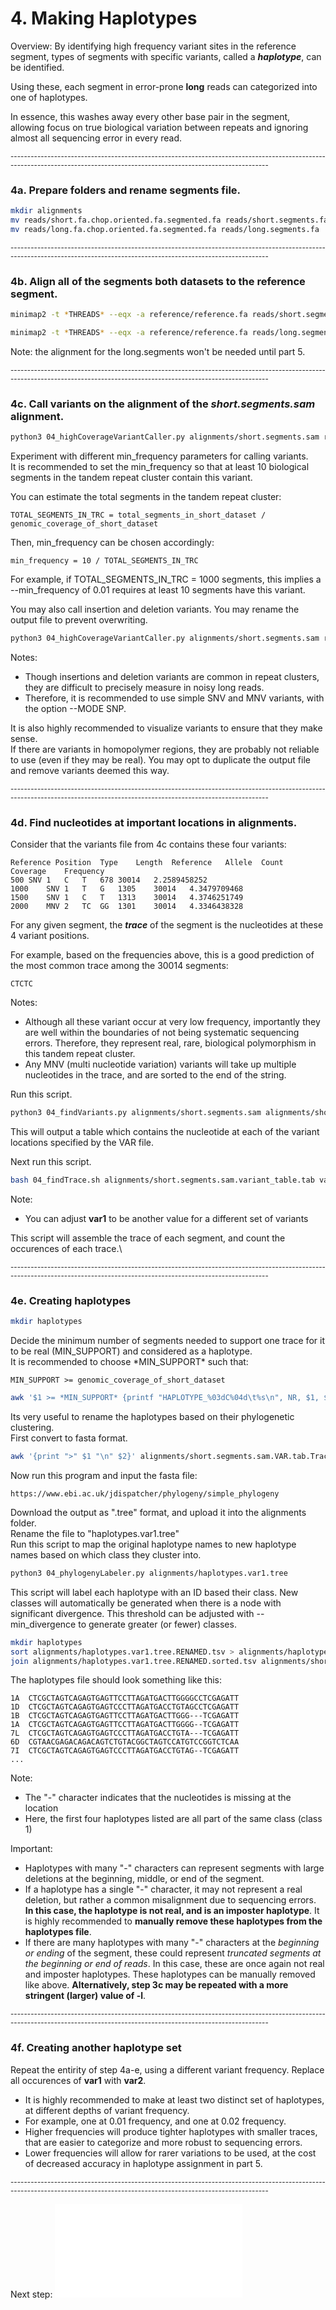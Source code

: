 # 4. Making Haplotypes

Overview:
By identifying high frequency variant sites in the reference segment, types of segments with specific variants, called a ***haplotype***, can be identified.

Using these, each segment in error-prone **long** reads can categorized into one of haplotypes.

In essence, this washes away every other base pair in the segment, allowing focus on true biological variation between repeats and ignoring almost all sequencing error in every read.


<sub>\--------------------------------------------------------------------------------------------------------------------------------------------------------------------------- </sub>

### 4a. Prepare folders and rename segments file.
```bash
mkdir alignments
mv reads/short.fa.chop.oriented.fa.segmented.fa reads/short.segments.fa
mv reads/long.fa.chop.oriented.fa.segmented.fa reads/long.segments.fa
```

<sub>\--------------------------------------------------------------------------------------------------------------------------------------------------------------------------- </sub>

### 4b. Align all of the segments both datasets to the reference segment.

```bash
minimap2 -t *THREADS* --eqx -a reference/reference.fa reads/short.segments.fa > alignments/short.segments.sam
```
```bash
minimap2 -t *THREADS* --eqx -a reference/reference.fa reads/long.segments.fa > alignments/long.segments.sam
```
Note: the alignment for the long.segments won't be needed until part 5.

<sub>\--------------------------------------------------------------------------------------------------------------------------------------------------------------------------- </sub>

### 4c. Call variants on the alignment of the ***short.segments.sam*** alignment.

```bash
python3 04_highCoverageVariantCaller.py alignments/short.segments.sam reference/reference.fa --MODE SNP --min_frequency 0.02
```

Experiment with different min_frequency parameters for calling variants. \
It is recommended to set the min_frequency so that at least 10 biological segments in the tandem repeat cluster contain this variant.

You can estimate the total segments in the tandem repeat cluster:
```tsv
TOTAL_SEGMENTS_IN_TRC = total_segments_in_short_dataset / genomic_coverage_of_short_dataset
```
Then, min_frequency can be chosen accordingly:
```tsv
min_frequency = 10 / TOTAL_SEGMENTS_IN_TRC
```
For example, if TOTAL_SEGMENTS_IN_TRC = 1000 segments, this implies a --min_frequency of 0.01 requires at least 10 segments have this variant.


You may also call insertion and deletion variants. You may rename the output file to prevent overwriting.
```bash
python3 04_highCoverageVariantCaller.py alignments/short.segments.sam reference/reference.fa --MODE INDEL --min_frequency 0.02
```

Notes:
- Though insertions and deletion variants are common in repeat clusters, they are difficult to precisely measure in noisy long reads.
- Therefore, it is recommended to use simple SNV and MNV variants, with the option --MODE SNP.


It is also highly recommended to visualize variants to ensure that they make sense.\
If there are variants in homopolymer regions, they are probably not reliable to use (even if they may be real). You may opt to duplicate the output file and remove variants deemed this way.


<sub>\--------------------------------------------------------------------------------------------------------------------------------------------------------------------------- </sub>

### 4d. Find nucleotides at important locations in alignments.

Consider that the variants file from 4c contains these four variants:
```tsv
Reference Position	Type	Length	Reference	Allele	Count	Coverage	Frequency
500	SNV	1	C	T	678	30014	2.2589458252
1000	SNV	1	T	G	1305	30014	4.3479709468
1500	SNV	1	C	T	1313	30014	4.3746251749
2000	MNV	2	TC	GG	1301	30014	4.3346438328
```
For any given segment, the ***trace*** of the segment is the nucleotides at these 4 variant positions.

For example, based on the frequencies above, this is a good prediction of the most common trace among the 30014 segments:
```tsv
CTCTC
```
Notes:
- Although all these variant occur at very low frequency, importantly they are well within the boundaries of not being systematic sequencing errors. 
Therefore, they represent real, rare, biological polymorphism in this tandem repeat cluster.
- Any MNV (multi nucleotide variation) variants will take up multiple nucleotides in the trace, and are sorted to the end of the string.


Run this script.
```bash
python3 04_findVariants.py alignments/short.segments.sam alignments/short.segments.sam.VAR.tab reference/reference.fa
```
This will output a table which contains the nucleotide at each of the variant locations specified by the VAR file.

Next run this script.
```bash
bash 04_findTrace.sh alignments/short.segments.sam.variant_table.tab var1
```
Note:
- You can adjust **var1** to be another value for a different set of variants

This script will assemble the trace of each segment, and count the occurences of each trace.\

<sub>\--------------------------------------------------------------------------------------------------------------------------------------------------------------------------- </sub>

### 4e. Creating haplotypes

```bash
mkdir haplotypes
```

Decide the minimum number of segments needed to support one trace for it to be real (MIN_SUPPORT) and considered as a haplotype.\
It is recommended to choose \*MIN_SUPPORT\* such that:
```tsv
MIN_SUPPORT >= genomic_coverage_of_short_dataset
```

```bash
awk '$1 >= *MIN_SUPPORT* {printf "HAPLOTYPE_%03dC%04d\t%s\n", NR, $1, $2 }' alignments/short.segments.sam.VAR.tab.Traces.Counts > haplotypes/short.segments.sam.VAR.tab.Traces.Counts.Named
```

Its very useful to rename the haplotypes based on their phylogenetic clustering.\
First convert to fasta format.
```bash
awk '{print ">" $1 "\n" $2}' alignments/short.segments.sam.VAR.tab.Traces.Counts.Named > alignments/short.segments.sam.VAR.tab.Traces.Counts.Named.fa
```
Now run this program and input the fasta file:
```tsv
https://www.ebi.ac.uk/jdispatcher/phylogeny/simple_phylogeny
```
Download the output as ".tree" format, and upload it into the alignments folder.\
Rename the file to "haplotypes.var1.tree"\
Run this script to map the original haplotype names to new haplotype names based on which class they cluster into.
```bash
python3 04_phylogenyLabeler.py alignments/haplotypes.var1.tree
```
This script will label each haplotype with an ID based their class. New classes will automatically be generated when there is a node with significant divergence. This threshold can be adjusted with --min_divergence to generate greater (or fewer) classes.



```bash
mkdir haplotypes
sort alignments/haplotypes.var1.tree.RENAMED.tsv > alignments/haplotypes.var1.tree.RENAMED.sorted.tsv
join alignments/haplotypes.var1.tree.RENAMED.sorted.tsv alignments/short.segments.sam.variant_table.tab.Variants.var1.Traces.Counts.Named | awk '{print $2"\t"$4}' > haplotypes/haplotypes.var1.tsv
```

The haplotypes file should look something like this:
```tsv
1A	CTCGCTAGTCAGAGTGAGTTCCTTAGATGACTTGGGGCCTCGAGATT
1D	CTCGCTAGTCAGAGTGAGTCCCTTAGATGACCTGTAGCCTCGAGATT
1B	CTCGCTAGTCAGAGTGAGTTCCTTAGATGACTTGGG---TCGAGATT
1A	CTCGCTAGTCAGAGTGAGTTCCTTAGATGACTTGGGG--TCGAGATT
7L	CTCGCTAGTCAGAGTGAGTCCCTTAGATGACCTGTA---TCGAGATT
6D	CGTAACGAGACAGACAGTCTGTACGGCTAGTCCATGTCCGGTCTCAA
7I	CTCGCTAGTCAGAGTGAGTCCCTTAGATGACCTGTAG--TCGAGATT
...
```

Note:
- The "-" character indicates that the nucleotides is missing at the location
- Here, the first four haplotypes listed are all part of the same class (class 1)

Important:
- Haplotypes with many "-" characters can represent segments with large deletions at the beginning, middle, or end of the segment.
- If a haplotype has a single "-" character, it may not represent a real deletion, but rather a common misalignment due to sequencing errors. **In this case, the haplotype is not real, and is an imposter haplotype**. It is highly recommended to **manually remove these haplotypes from the haplotypes file**.
- If there are many haplotypes with many "-" characters at the *beginning or ending* of the segment, these could represent *truncated segments at the beginning or end of reads*. In this case, these are once again not real and imposter haplotypes. These haplotypes can be manually removed like above. **Alternatively, step 3c may be repeated with a more stringent (larger) value of -l**.

<sub>\--------------------------------------------------------------------------------------------------------------------------------------------------------------------------- </sub>

### 4f. Creating another haplotype set

Repeat the entirity of step 4a-e, using a different variant frequency. Replace all occurences of **var1** with **var2**.

- It is highly recommended to make at least two distinct set of haplotypes, at different depths of variant frequency.
- For example, one at 0.01 frequency, and one at 0.02 frequency.
- Higher frequencies will produce tighter haplotypes with smaller traces, that are easier to categorize and more robust to sequencing errors.
- Lower frequencies will allow for rarer variations to be used, at the cost of decreased accuracy in haplotype assignment in part 5.

<sub>\--------------------------------------------------------------------------------------------------------------------------------------------------------------------------- </sub>

Next step: ![WORKFLOW-05-BLOCKS](WORKFLOW-05-BLOCKS.md)